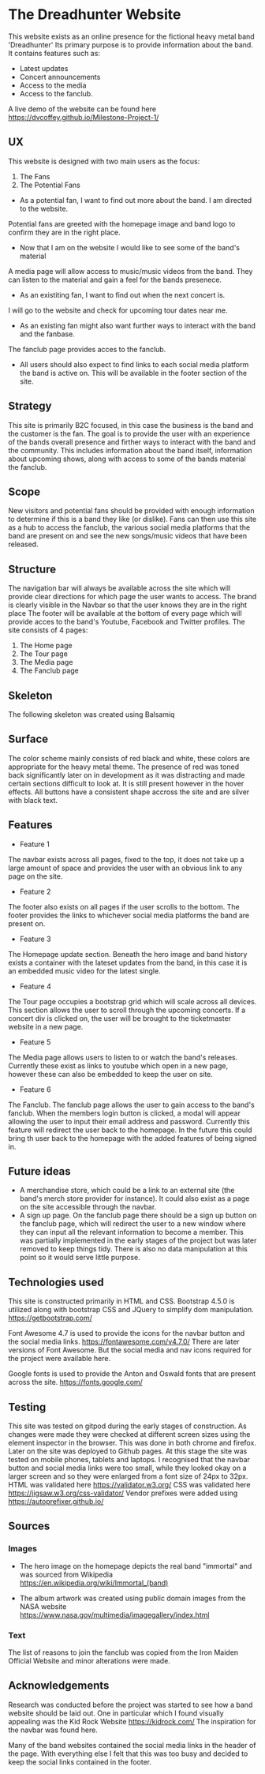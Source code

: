 # The Dreadhunter Website

This website exists as an online presence for the fictional heavy metal band 'Dreadhunter'
Its primary purpose is to provide information about the band. 
It contains features such as: 

- Latest updates
- Concert announcements 
- Access to the media 
- Access to the fanclub.

A live demo of the website can be found here
https://dvcoffey.github.io/Milestone-Project-1/


## UX

This website is designed with two main users as the focus:
1. The Fans
2. The Potential Fans

- As a potential fan, I want to find out more about the band. I am directed to the website. 

Potential fans are greeted with the homepage image and band logo to confirm they are in the right place.

- Now that I am on the website I would like to see some of the band's material


A media page will allow access to music/music videos from the band.
They can listen to the material and gain a feel for the bands presenece.


- As an existiting fan, I want to find out when the next concert is. 


I will go to the website and check for upcoming tour dates near me.

- As an existing fan might also want further ways to interact with the band and the fanbase.


The fanclub page provides acces to the fanclub.

- All users should also expect to find links to each social media platform the band is active on.
This will be available in the footer section of the site.

## Strategy
This site is primarily B2C focused, in this case the business is the band and the customer is the fan.
The goal is to provide the user with an experience of the bands overall presence and firther ways to interact with the band and the community.
This includes information about the band itself, information about upcoming shows, along with access to some of the bands material the fanclub.  

## Scope
New visitors and potential fans should be provided with enough information to determine if this is a band they like (or dislike).
Fans can then use this site as a hub to access the fanclub, the various social media platforms that the band are present on and see the new songs/music videos that have been released. 

## Structure
The navigation bar will always be available across the site which will provide clear directions for which page the user wants to access.
The brand is clearly visible in the Navbar so that the user knows they are in the right place
The footer will be available at the bottom of every page which will provide acces to the band's Youtube, Facebook and Twitter profiles.
The site consists of 4 pages:
1. The Home page 
2. The Tour page
3. The Media page
4. The Fanclub page

## Skeleton
The following skeleton was created using Balsamiq

## Surface
The color scheme mainly consists of red black and white, these colors are appropriate for the heavy metal theme.
The presence of red was toned back significantly later on in development as it was distracting and made certain sections difficult to look at.
It is still present however in the hover effects.
All buttons have a consistent shape accross the site and are silver with black text.

## Features

- Feature 1

The navbar exists across all pages, fixed to the top, it does not take up a large amount of space and provides the user with an obvious link to any page on the site.

- Feature 2

The footer also exists on all pages if the user scrolls to the bottom. The footer provides the links to whichever social media platforms the band are present on.

- Feature 3 

The Homepage update section. Beneath the hero image and band history exists a container with the lateset updates from the band, in this case it is an embedded music video for the latest single.

- Feature 4 

The Tour page occupies a bootstrap grid which will scale across all devices. This section allows the user to scroll through the upcoming concerts. If a concert div is clicked on, the user will be brought to the ticketmaster website in a new page.

- Feature 5 

The Media page allows users to listen to or watch the band's releases. Currently these exist as links to youtube which open in a new page, however these can also be embedded to keep the user on site.

- Feature 6 

The Fanclub. The fanclub page allows the user to gain access to the band's fanclub. When the members login button is clicked, a modal will appear allowing the user to input their email address and password. Currently this feature will redirect the user back to the homepage. In the future this could bring th user back to the homepage with the added features of being signed in.

## Future ideas

- A merchandise store, which could be a link to an external site (the band's merch store provider for instance). It could also exist as a page on the site accessible through the navbar.
- A sign up page. On the fanclub page there should be a sign up button on the fanclub page, which will redirect the user to a new window where they can input all the relevant information to become a member. This was partially implemented in the early stages of the project but was later removed to keep things tidy. There is also no data manipulation at this point so it would serve little purpose.
                
## Technologies used

This site is constructed primarily in HTML and CSS. 
Bootstrap 4.5.0 is utilized along with bootstrap CSS and JQuery to simplify dom manipulation.
https://getbootstrap.com/

Font Awesome 4.7 is used to provide the icons for the navbar button and the social media links.
https://fontawesome.com/v4.7.0/
There are later versions of Font Awesome. But the social media and nav icons required for the project were available here.

Google fonts is used to provide the Anton and Oswald fonts that are present across the site.
https://fonts.google.com/

## Testing

This site was tested on gitpod during the early stages of construction. As changes were made they were checked at different screen sizes using the element inspector in the browser. This was done in both chrome and firefox.
Later on the site was deployed to Github pages.
At this stage the site was tested on mobile phones, tablets and laptops.
I recognised that the navbar button and social media links were too small, while they looked okay on a larger screen and so they were enlarged from a font size of 24px to 32px.
HTML was validated here https://validator.w3.org/
CSS was validated here https://jigsaw.w3.org/css-validator/
Vendor prefixes were added using https://autoprefixer.github.io/

## Sources

### Images
- The hero image on the homepage depicts the real band "immortal" and was sourced from Wikipedia
https://en.wikipedia.org/wiki/Immortal_(band)

- The album artwork was created using public domain images from the NASA website 
https://www.nasa.gov/multimedia/imagegallery/index.html

### Text

The list of reasons to join the fanclub was copied from the Iron Maiden Official Website and minor alterations were made.

## Acknowledgements

Research was conducted before the project was started to see how a band website should be laid out. 
One in particular which I found visually appealing was the Kid Rock Website https://kidrock.com/
The inspiration for the navbar was found here. 

Many of the band websites contained the social media links in the header of the page. With everything else I felt that this was too busy and decided to keep the social links contained in the footer.




